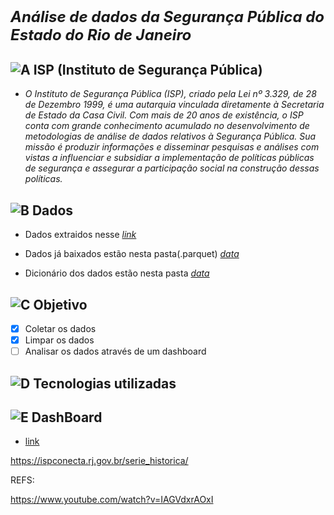 <h5><font size="5"> Análise de dados da Segurança Pública do Estado do Rio de Janeiro</font> </h5>

## ![A](https://cdn-icons-png.flaticon.com/24/1085/1085456.png) ISP (Instituto de Segurança Pública)

- *O Instituto de Segurança Pública (ISP), criado pela Lei nº 3.329, de 28 de Dezembro 1999, é uma autarquia vinculada diretamente à Secretaria de Estado da Casa Civil. Com mais de 20 anos de existência, o ISP conta com grande conhecimento acumulado no desenvolvimento de metodologias de análise de dados relativos à Segurança Pública. Sua missão é produzir informações e disseminar pesquisas e análises com vistas a influenciar e subsidiar a implementação de políticas públicas de segurança e assegurar a participação social na construção dessas políticas.*

## ![B](https://cdn-icons-png.flaticon.com/24/9872/9872417.png) Dados

- Dados extraidos nesse *[link](https://www.ispdados.rj.gov.br/Arquivos/BaseMunicipioMensal.csv)*

- Dados já baixados estão nesta pasta(.parquet) *[data](https://github.com/Prog-LucasAlves/AED_Dados_Seguranca_Publica/tree/main/data/raw_data/GOLDEN)*

- Dicionário dos dados estão nesta pasta *[data](https://github.com/Prog-LucasAlves/AED_Dados_Seguranca_Publica/tree/main/data/dict_data)*

## ![C](https://cdn-icons-png.flaticon.com/24/1534/1534999.png) Objetivo

- [x] Coletar os dados
- [x] Limpar os dados
- [ ] Analisar os dados através de um dashboard

## ![D](https://cdn-icons-png.flaticon.com/24/752/752646.png) Tecnologias utilizadas

## ![E](https://cdn-icons-png.flaticon.com/24/1991/1991103.png) DashBoard

- [link](https://aed-dados-seguranca-publica.onrender.com)

https://ispconecta.rj.gov.br/serie_historica/

REFS:

https://www.youtube.com/watch?v=IAGVdxrAOxI
